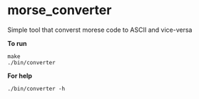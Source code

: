 # morse_converter
Simple tool that converst morese code to ASCII and vice-versa

**To run**

```
make
./bin/converter
```


**For help**

```
./bin/converter -h
```
